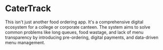# CaterTrack
This isn't just another food ordering app. It's a comprehensive digital ecosystem for a college or corporate canteen. The system aims to solve common problems like long queues, food wastage, and lack of menu transparency by introducing pre-ordering, digital payments, and data-driven menu management.
